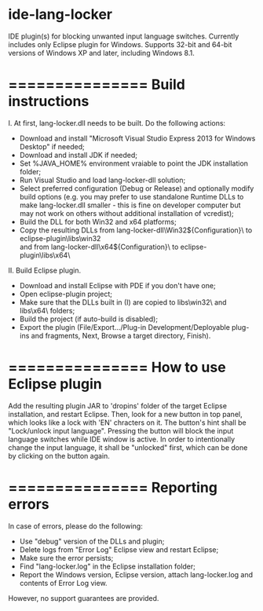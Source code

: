 ide-lang-locker
===============

IDE plugin(s) for blocking unwanted input language switches.
Currently includes only Eclipse plugin for Windows. 
Supports 32-bit and 64-bit versions of Windows XP and later, including Windows 8.1.


===============
Build instructions
===============

I. At first, lang-locker.dll needs to be built. Do the following actions:
- Download and install "Microsoft Visual Studio Express 2013 for Windows Desktop" if needed;
- Download and install JDK if needed;
- Set %JAVA_HOME% environment vraiable to point the JDK installation folder;
- Run Visual Studio and load lang-locker-dll solution;
- Select preferred configuration (Debug or Release) and optionally modify build options (e.g.
  you may prefer to use standalone Runtime DLLs to make lang-locker.dll smaller - this is fine
  on developer computer but may not work on others without additional installation of vcredist);
- Build the DLL for both Win32 and x64 platforms;
- Copy the resulting DLLs from lang-locker-dll\Win32\${Configuration}\ to eclipse-plugin\libs\win32\
  and from lang-locker-dll\x64\${Configuration}\ to eclipse-plugin\libs\x64\

II. Build Eclipse plugin.
- Download and install Eclipse with PDE if you don't have one;
- Open eclipse-plugin project;
- Make sure that the DLLs built in (I) are copied to libs\win32\ and libs\x64\ folders;
- Build the project (if auto-build is disabled);
- Export the plugin (File/Export.../Plug-in Development/Deployable plug-ins and fragments, Next,
Browse a target directory, Finish).


===============
How to use Eclipse plugin
===============

Add the resulting plugin JAR to 'dropins' folder of the target Eclipse installation, and restart
Eclipse. Then, look for a new button in top panel, which looks like a lock with 'EN' chracters on 
it. The button's hint shall be "Lock/unlock input language". Pressing the button will block the
input language switches while IDE window is active. In order to intentionally change the input
language, it shall be "unlocked" first, which can be done by clicking on the button again.

===============
Reporting errors
===============

In case of errors, please do the following:
- Use "debug" version of the DLLs and plugin;
- Delete logs from "Error Log" Eclipse view and restart Eclipse;
- Make sure the error persists;
- Find "lang-locker.log" in the Eclipse installation folder;
- Report the Windows version, Eclipse version, attach lang-locker.log and contents of Error Log view.

However, no support guarantees are provided.

